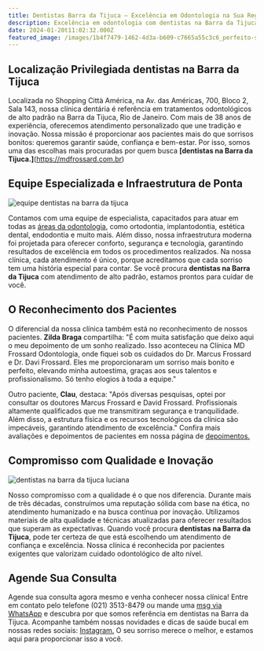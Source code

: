 ```yaml
---
title: Dentistas Barra da Tijuca – Excelência em Odontologia na Sua Região
description: Excelência em odontologia com dentistas na Barra da Tijuca. Atendimento personalizado e de alto padrão.
date: 2024-01-20t11:02:32.000Z
featured_image: /images/1b4f7479-1462-4d3a-b609-c7665a55c3c6_perfeito-sorriso.jpg
---
```

## Localização Privilegiada dentistas na Barra da Tijuca

Localizada no Shopping Città América, na Av. das Américas, 700, Bloco 2, Sala 143, nossa clínica dentária é referência em tratamentos odontológicos de alto padrão na Barra da Tijuca, Rio de Janeiro. Com mais de 38 anos de experiência, oferecemos atendimento personalizado que une tradição e inovação. Nossa missão é proporcionar aos pacientes mais do que sorrisos bonitos: queremos garantir saúde, confiança e bem-estar. Por isso, somos uma das escolhas mais procuradas por quem busca **[dentistas na Barra da Tijuca.]**(https://mdfrossard.com.br)

## Equipe Especializada e Infraestrutura de Ponta

![equipe dentistas na barra da tijuca](/images/equipe_md_completa.jpg)   

Contamos com uma equipe de especialista, capacitados para atuar em todas as [áreas da odontologia](https://mdfrossard.com.br/tratamentos/implante-dentario/), como ortodontia, implantodontia, estética dental, endodontia e muito mais. Além disso, nossa infraestrutura moderna foi projetada para oferecer conforto, segurança e tecnologia, garantindo resultados de excelência em todos os procedimentos realizados. Na nossa clínica, cada atendimento é único, porque acreditamos que cada sorriso tem uma história especial para contar. Se você procura **dentistas na Barra da Tijuca** com atendimento de alto padrão, estamos prontos para cuidar de você.

## O Reconhecimento dos Pacientes

O diferencial da nossa clínica também está no reconhecimento de nossos pacientes. **Zilda Braga** compartilha:
"É com muita satisfação que deixo aqui o meu depoimento de um sonho realizado. Isso aconteceu na Clínica MD Frossard Odontologia, onde fiquei sob os cuidados do Dr. Marcus Frossard e Dr. Davi Frossard. Eles me proporcionaram um sorriso mais bonito e perfeito, elevando minha autoestima, graças aos seus talentos e profissionalismo. Só tenho elogios à toda a equipe." 

Outro paciente, **Clau**, destaca:
"Após diversas pesquisas, optei por consultar os doutores Marcus Frossard e David Frossard. Profissionais altamente qualificados que me transmitiram segurança e tranquilidade. Além disso, a estrutura física e os recursos tecnológicos da clínica são impecáveis, garantindo atendimento de excelência."
Confira mais avaliações e depoimentos de pacientes em nossa página de [depoimentos.](https://mdfrossard.com.br/depoimentos/)

## Compromisso com Qualidade e Inovação

![dentistas na barra da tijuca luciana](/images/luciana_consultorio.jpg)


Nosso compromisso com a qualidade é o que nos diferencia. Durante mais de três décadas, construímos uma reputação sólida com base na ética, no atendimento humanizado e na busca contínua por inovação. Utilizamos materiais de alta qualidade e técnicas atualizadas para oferecer resultados que superam as expectativas. 
Quando você procura **dentistas na Barra da Tijuca**, pode ter certeza de que está escolhendo um atendimento de confiança e excelência. Nossa clínica é reconhecida por pacientes exigentes que valorizam cuidado odontológico de alto nível.

## Agende Sua Consulta

Agende sua consulta agora mesmo e venha conhecer nossa clínica! Entre em contato pelo telefone (021) 3513-8479 ou mande uma [msg via WhatsApp](https://api.whatsapp.com/send?phone=55021976637803) e descubra por que somos referência em dentistas na Barra da Tijuca. 
Acompanhe também nossas novidades e dicas de saúde bucal em nossas redes sociais: [Instagram.](https://www.instagram.com/md_frossard_odontologia/) O seu sorriso merece o melhor, e estamos aqui para proporcionar isso a você.


